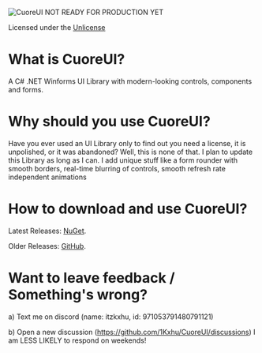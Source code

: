 ![CuoreUI](https://github.com/1Kxhu/CuoreUI/assets/115172127/2118fd57-da6c-42a0-998a-b92f92774646)
NOT READY FOR PRODUCTION YET

Licensed under the [Unlicense](https://github.com/1Kxhu/CuoreUI?tab=Unlicense-1-ov-file#)
# What is CuoreUI?
A C# .NET Winforms UI Library with modern-looking controls, components and forms.

# Why should you use CuoreUI?
Have you ever used an UI Library only to find out you need a license, it is unpolished, or it was abandoned?
Well, this is none of that. I plan to update this Library as long as I can.
I add unique stuff like a form rounder with smooth borders, real-time blurring of controls, smooth refresh rate independent animations

# How to download and use CuoreUI?
Latest Releases: [NuGet](https://www.nuget.org/packages/CuoreUI.Winforms/).

Older Releases: [GitHub](https://github.com/1Kxhu/CuoreUI/releases).

# Want to leave feedback / Something's wrong?
a) Text me on discord (name: itzkxhu, id: 971053791480791121)

b) Open a new discussion (https://github.com/1Kxhu/CuoreUI/discussions)
I am LESS LIKELY to respond on weekends!
